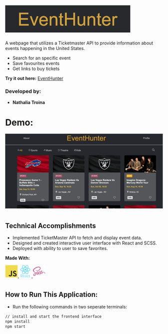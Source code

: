 
# <img src='eventhunter.png' width='400px' /> 

A webpage that utilizes a Ticketmaster API to provide information about events happening in the United States.

* Search for an specific event
* Save favourites events
* Get links to buy tickets

**Try it out here:**  [EventHunter](https://nathalia-lt.github.io/eventhunter/)


### Developed by:

* **Nathalia Troina**



# Demo:
 <img src='eventhunter.gif' width='' />


 #

 ## Technical Accomplishments 

* Implemented TicketMaster API to fetch and display event data. 
* Designed and created interactive user interface with React and SCSS.
* Deployed with ability to user to save favorites.




**Made With:** 

<a href="https://developer.mozilla.org/en-US/docs/Web/JavaScript" target="_blank" rel="noreferrer"> <img src="https://raw.githubusercontent.com/devicons/devicon/master/icons/javascript/javascript-original.svg" alt="javascript" width="40" height="40"/> </a> 
<a href="https://reactjs.org/" target="_blank" rel="noreferrer"> <img src="https://raw.githubusercontent.com/devicons/devicon/master/icons/react/react-original-wordmark.svg" alt="react" width="40" height="40"/> </a> 
<a href="https://sass-lang.com/" target="_blank" rel="noreferrer"> <img src="https://raw.githubusercontent.com/devicons/devicon/master/icons/sass/sass-original.svg" alt="sass" width="40" height="40"/> </a> 

#

## How to Run This Application:
* Run the following commands in two seperate terminals:

```
// install and start the frontend interface
npm install 
npm start 
```

